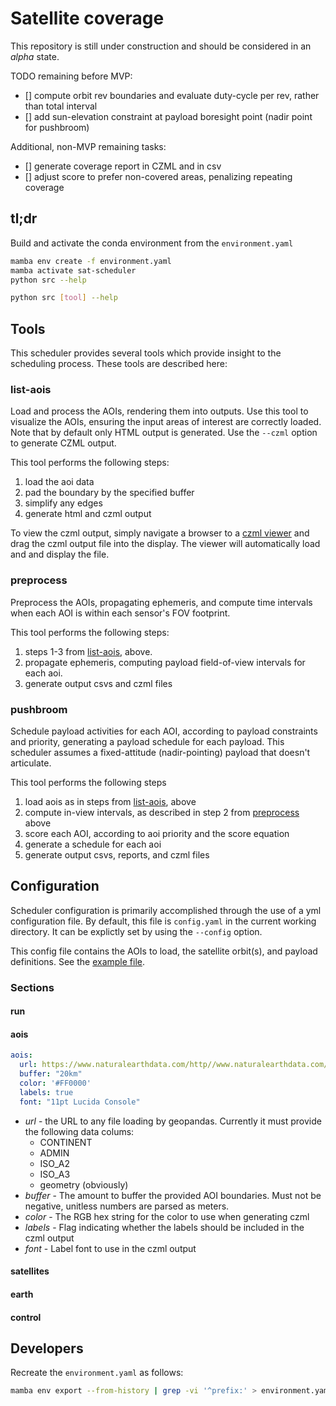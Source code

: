 # Satellite coverage

This repository is still under construction and should be considered in an *alpha* state.

TODO remaining before MVP:
* [] compute orbit rev boundaries and evaluate duty-cycle per rev, rather than total interval
* [] add sun-elevation constraint at payload boresight point (nadir point for pushbroom)

Additional, non-MVP remaining tasks:
* [] generate coverage report in CZML and in csv
* [] adjust score to prefer non-covered areas, penalizing repeating coverage

## tl;dr

Build and activate the conda environment from the `environment.yaml`

```bash
mamba env create -f environment.yaml
mamba activate sat-scheduler
python src --help

python src [tool] --help
```

## Tools

This scheduler provides several tools which provide insight to the scheduling process.  These tools are described here:

### list-aois

Load and process the AOIs, rendering them into outputs.  Use this tool to visualize the AOIs, ensuring the input areas of interest
are correctly loaded. Note that by default only HTML output is generated.  Use the `--czml` option to generate CZML output.

This tool performs the following steps:

1. load the aoi data
2. pad the boundary by the specified buffer
3. simplify any edges
4. generate html and czml output

To view the czml output, simply navigate a browser to a [czml viewer](https://cesium.com/cesiumjs/cesium-viewer/) and drag the 
czml output file into the display. The viewer will automatically load and and display the file.

### preprocess

Preprocess the AOIs, propagating ephemeris, and compute time intervals when each AOI is within each sensor's FOV footprint.

This tool performs the following steps:

1. steps 1-3 from [list-aois](#list-aois), above.
2. propagate ephemeris, computing payload field-of-view intervals for each aoi.
3. generate output csvs and czml files

### pushbroom

Schedule payload activities for each AOI, according to payload constraints and priority, generating a payload schedule for each payload. This scheduler assumes a fixed-attitude (nadir-pointing) payload that doesn't articulate.

This tool performs the following steps

1. load aois as in steps from [list-aois](#list-aois), above
2. compute in-view intervals, as described in step 2 from [preprocess](#preprocess) above
3. score each AOI, according to aoi priority and the score equation
4. generate a schedule for each aoi
5. generate output csvs, reports, and czml files

## Configuration

Scheduler configuration is primarily accomplished through the use of a yml configuration file. By
default, this file is `config.yaml` in the current working directory. It can be explictly set by using
the `--config` option.

This config file contains the AOIs to load, the satellite orbit(s), and payload definitions.  See the [example file](config.yaml).

### Sections

#### run

#### aois

```yml
aois:
  url: https://www.naturalearthdata.com/http//www.naturalearthdata.com/download/110m/cultural/ne_110m_admin_0_countries.zip
  buffer: "20km"
  color: '#FF0000'
  labels: true
  font: "11pt Lucida Console"
```

* *url* - the URL to any file loading by geopandas. Currently it must provide the following data colums:
    * CONTINENT
    * ADMIN
    * ISO_A2
    * ISO_A3
    * geometry (obviously)
* *buffer* - The amount to buffer the provided AOI boundaries. Must not be negative, unitless numbers are parsed as meters.
* *color* - The RGB hex string for the color to use when generating czml
* *labels* - Flag indicating whether the labels should be included in the czml output
* *font* - Label font to use in the czml output

#### satellites

#### earth

#### control

## Developers

Recreate the `environment.yaml` as follows:

```bash
mamba env export --from-history | grep -vi '^prefix:' > environment.yaml
```